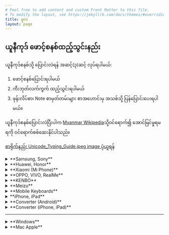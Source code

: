 ```yaml
---
# Feel free to add content and custom Front Matter to this file.
# To modify the layout, see https://jekyllrb.com/docs/themes/#overriding-theme-defaults
title: မူလ
layout: page
---
```

## ယူနီကုဒ် ‌ဖောင့်စနစ်ထည့်သွင်းနည်း
ယူနီကုဒ်စနစ်သို့ ပြောင်းလဲရန် အဆင့်(၃)ဆင့် လုပ်ရပါမယ်:
1. ဖောင့်စနစ်ပြောင်းရပါမယ် 
2. ကီးဘုတ်လက်ကွက် ထည့်သွင်းရပါမယ် 
3. ဖုန်းလိပ်စာ၊ Note စာမှတ်တမ်းများ စာအဟောင်းမှ အသစ်သို့ ပြန်ပြောင်းပေးရပါမယ်။ 

ယူနီကုဒ်စနစ်ပြောင်းလဲပြီးပါက [Myanmar Wikipedia](https://my.wikipedia.org/wiki/ဗဟိုစာမျက်နှာ)သို့ဝင်ရောက်၍ အောင်မြင်မှုရမရကို ဝင်ရောက်စစ်ဆေးနိုင်ပါသည်။

[စာရိုက်နည်း Unicode\_Typing\_Guide.jpeg image ပုံယူရန်]({{site.url}}/downloads/docs/Unicode_Typing_Guide.jpg)

<details>
<summary markdown="span">**Samsung, Sony**</summary>
<ul>
 <li>Setting >> Display >> Font >> Default ပြန်ထားပေးပါ</li>
 <li> Setting >> Language & Input ကတဆင့် English(US) ဖြစ်စေ English(UK) ဖြစ်စေ ရွေးချယ်ပေးပါ</li>
 <li> Language ၂ မျိုး တပြိုင်တည်းရွေးချယ်ပေးနိုင်သော ဖုန်းများတွင် English ကိုပထမ၊ ဗမာ(ယူနီကုဒ်)ကို ဒုတိယ ထား၍အသုံးပြုနိုင်ပါတယ်။</li>
 <li> ဗီဒီယိုကြည့်ရန် − <a href="https://youtu.be/ONfnNTfiyjA">[Note 4]</a> <a href="https://www.facebook.com/SamsungMyanmar/videos/369951763951794/">[Galaxy ]</a> <a href="https://youtu.be/p-1NC63SQLI">[J7 Prime]</a></li>
</ul>
</details>

<details>
<summary markdown="span">**Huawei, Honor**</summary> 
<ul>
 <li>( EMUI version 4.x အတွက် )</li>
 <li> <a href="{{site.url}}/downloads/Light.hwt">[Light.hwt file]</a> ကိုရယူ၍ ဖုန်း၏ Internal Storage >> HWThemes folder သို့ကူးထည့်ပေးပါ</li>
 <li> Theme app ကိုသွားပါ။ ထိုမှတဆင့် Me (သို့) Mine ကိုနှိပ်၍ Light theme ကိုရွေး‌ပေးပါ။ </li>
 <li> Setting >> System >> Language and Region တွင် Region ကို Myanmar (Burma) ပြောင်းလို့ရပါက ပြောင်းထားပါ</li>
 <li> Settings >> Language and input >> Language >> Add Language မှတဆင့် Burmese (Unicode) သို့မဟုတ် Burmese (Myanmar) ကိုပြောင်းပေးပါ</li>
 <li> Settings >> Language and input >> Language >> တွင် Burmese (Unicode) ရွေးပေးပါ</li>
 <li> ဗီဒီယိုကြည့်ရန် − <a href="https://youtu.be/inNj8WbJYnY">[Nova 3e]</a> <a href="https://youtu.be/7V9_RH1We_s">[Y5 Lite]</a></li>
</ul>
</details>

<details>
<summary markdown="span">**Xiaomi (Mi Phone)**</summary> 
<ul>
  <li> Setting >> Display >> Font >> Mi Latting >> ရွေးပြီး Apply နှိပ်ပေးပါ</li>
  <li> Setting >> Theme မှတဆင့် Find more နှိပ်၍ ညာဘက်အောက်ခြေရှိ လူပုံ (My Page) >> Font >> Mi Lanting (Default) ထားပေးပါ</li>
  <li> TTA Mi font app ဖြင့်သွင်းထားပါက ၎င်း app ဖြင့်ပင် မူလ default (သို့)Unicode ပြန်ပြောင်းပေးပါ</li>
  <li> ဗီဒီယိုကြည့်ရန် − <a href="https://youtu.be/rUw_xpzPxys">[Font Style (China)]</a> <a href="https://youtu.be/nYMRPruLnlo">[Theme (Global)]</a> <a href="https://youtu.be/4I-lu9M9h54">[Theme Style]</a></li>
</ul>
</details>

<details>
<summary markdown="span">**OPPO, VIVO, RealMe**</summary>
<ul>
  <li> Setting >> Language and input >> Langue >> ဗမာ(Myanmar) ပြောင်းပေးပါ</li>
  <li> Color OS 2, 3 Language ကို English ထား၍<a rel="noreferrer noopener" href="https://www.mmunifonts.com/2019/09/old-oppo-font.html" >Old OPPO font</a>ထည့်ပါ</li>
  <li> Color OS 4, 5 Language ကို English ထား၍ <a href="https://www.mmunifonts.com/2019/09/myanmar-unicode-oppo-vivo.html">Font</a> ထည့်ပါ</li>
  <li> Setting >> Languages and regions >> Regions >> Myanmar ထားပါ</li>
  <li> Display & Brightness >> Support Dai Characters အစိမ်းရောင်ထားပါ</li>
  <li> Color OS 6 Language ကို English ထား၍ Region တွင် Myanmar, Character Encoding ကို Unicode ထားပေးပါ</li>
  <li> ဗီဒီယိုကြည့်ရန် − <a href="https://youtu.be/N6e89vCVP8Y">[A1 K]</a> <a href="https://web.facebook.com/100014079133748/videos/719165085229456/">[V11]</a>  facebook <a href="https://web.facebook.com/oppomyanmar/posts/1392901820867702">[OPPO]</a></li>
</ul>
</details>

<details>
<summary markdown="span">**KENBO**</summary>
<ul>
  <li> Model K6, K9, O61, B19</li>
  <li> Setting >> System >> Language & Input >> Language >> Add a Language >> ဗမာ(မြန်မာ)ကိုရွေးပါ</li>
  <li> Model E61 Pro, K7, K121, O51 </li>
  <li>Setting >> Language & Input >> Language Preferences >> ဗမာ(ZG)ကို Remove လုပ်ပါ</li>
  <li> ဗီဒီယိုကြည့်ရန် − <a href="#">[No Video]</a></li>
</ul>
</details>

<details>
<summary markdown="span">**Meizu**</summary>
<ul>
  <li> Root Access ရမှသာပြောင်းလဲနိုင်ပါတယ် ဗီဒီယိုဖိုင်ကြည့်ပါ</li>
  <li> ဗီဒီယိုကြည့်ရန် − <a href="https://youtu.be/4JuIcl8wgyg">[Meizu Unicode]</a></li>
</ul>
</details>

<details>
<summary markdown="span">**Mobile Keyboards**</summary>
<ul>
  <li> <a href="https://play.google.com/store/apps/details?id=com.google.android.inputmethod.latin&hl=en&fbclid=IwAR0vMj2KCsstq6lxMjMHYfFKncdYbZZPcPUbZMjA8mvwBmMB13FkRvNMONI">Gboard Keyboard</a> <a href="#"> နှင့် သွင်းနည်း / စာရိုက်နည်း</a></li>
  <li><a href="https://play.google.com/store/apps/details?id=com.myopenware.ttkeyboard.latin&fbclid=IwAR18Se6lRSQc9Li8tsSDQIq9HgS88QwUJtuaI4XEp4uw-IdF773foiT3x74">TTKeyboard</a><a href="#"> နှင့် သွင်းနည်း / စာရိုက်နည်း</a></li>
  <li> <a href="https://play.google.com/store/apps/details?id=ninja.thiha.frozenkeyboard2&fbclid=IwAR2TstWZeJJGjmlWIkvWO0ErAuSnWfV1Vc9EJk2cLpy7eNpw2KT_W-iRQzI">Frozen Keyboard</a></li>
  <li><a href="https://apkpure.com/manic-myanmar-unicode-keyboard/com.lmkhant.android.manickeyboard?fbclid=IwAR2yKUu5mgHuuZ2qNnO62lRC1NpuIxmub2HdY4MF4x8WWIXRCqEwVVvoRHs"> Manic Keyboard</a> နှင့် <a href="https://myanmarmiunicode.blogspot.com/2018/05/manic-keyboard.html?fbclid=IwAR0cIVmi7G08kAOISjViUSjMmjKtoo9P0WH0egnCYtTnV1nBUleYOPCo2b8"> အသုံးပြုနည်း</a></li>
  <li> ဗီဒီယိုကြည့်ရန် <a href="#">[No Video]</a></li>
</ul>
</details>

<details>
<summary markdown="span">**iPhone, iPad**</summary>
<ul>
  <li> <a href="https://youtu.be/MlrxTu99i_A">Video from Zaw Zaw Aung</a></li>
  <li> <a href="https://www.facebook.com/Konayzar/videos/10208378960294277/UzpfSTEzMTM0MDU5MDU6MTAyMjAwNzYyNjE2Mzk1MDA">Video from NayZar Aung profile</a></li>
  <li> <a href="https://www.facebook.com/officialtechnation/videos/957740101231480/UzpfSTQzNzg5Mzg4OTkyODcwMTo5MDkwNTQ5MTYxNDU5Mjc/">Video from TechNation</a></li>
  <li> <a href="https://www.facebook.com/larphardee/videos/501258980663595/">Video from Dee Dee</a></li>
  <li> <a href="https://web.facebook.com/watch/?v=2901641493196377">Video from TT Keyboard</a></li>
</ul>
</details>

<details>
<summary markdown="span">**Converter (Android)**</summary>
<ul>
  <li> <a href="https://connectmux.mitcloud.com/">MCF MUX</a> <a href="https://youtu.be/vjxl0idcz2k"> အသုံးပြုပုံ </a></li>
  <li> <a href="https://play.google.com/store/apps/details?id=com.justicecoder.unizg">UniZG</a></li>
</ul>
</details>

<details>
<summary markdown="span">**Converter (iPhone, iPad)**</summary>
<ul>
  <li> <a href="https://apps.apple.com/us/app/pyaung/id1039690192">Pyaung</a> ကွန်ဗာတာအောက်ခြေတွင် စာသား၊ ဖုန်းလိပ်စာ ပြောင်းရန် Menu ရှိပါသည်။</li>
  <li> <a href="https://apps.apple.com/us/app/rabbit-converter/id1032950289">Rabbit</a></li>
</ul>
</details>

----

<details>
<summary markdown="span">**Windows**</summary>
<ol>
  <li>ဖောင့် menu ရှိ All-in-One installer ဖြင့် ဖောင့် နှင့် ကီးဘုတ် သွင်းပါ၊</li>
  <li>အသုံးပြုနည်း/ စာရိုက်နည်း တို့အတွက် User Manual pdf file ကိုရယူပါ</li>
</ol>
</details>

<details>
<summary markdown="span">**Mac Apple**</summary>
<ol>
  <li>ဖောင့် menu ရှိ ဖောင့်ဖိုင်သီးသန့် အောက်တွင် OS နှင့် Office version ရွေးချယ်ကာ ဖောင့်ကို download ရယူ၍ထည့်သွင်းပါ</li>
  <li>ကီးဘုတ် menu ရှိ Keyman သို့မဟုတ် Keymagic ကိုရယူ၍ ထည့်သွင်းပေးပါ</li>
  <li><a href="{% post_url 2019-10-05-apple-keyman-install %}">Keyman ထည့်နည်း ဆက်လက်ကြည့်ရှုရန်</a></li>

</ol>
</details>

<style>
.post-title{
  display: none;
}
.page-content {
    padding: 0;
}
</style>
